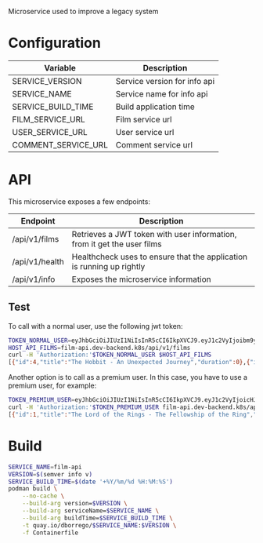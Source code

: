 Microservice used to improve a legacy system

# Configuration
| Variable | Description |
| ------ | ------ |
|SERVICE_VERSION|Service version for info api|
|SERVICE_NAME|Service name for info api|
|SERVICE_BUILD_TIME|Build application time|
|FILM_SERVICE_URL|Film service url|
|USER_SERVICE_URL|User service url|
|COMMENT_SERVICE_URL|Comment service url|

# API

This microservice exposes a few endpoints:

| Endpoint | Description |
| ------ | ------ |
|/api/v1/films|Retrieves a JWT token with user information, from it get the user films|
|/api/v1/health|Healthcheck uses to ensure that the application is running up rightly|
|/api/v1/info|Exposes the microservice information|


## Test
To call with a normal user, use the following jwt token:

```zsh
TOKEN_NORMAL_USER=eyJhbGciOiJIUzI1NiIsInR5cCI6IkpXVCJ9.eyJ1c2VyIjoibm9ybWFsIn0.laJaqfrA8WXGx3VOUaYilgT3j0aWT1VmDeb394zlwKw
HOST_API_FILMS=film-api.dev-backend.k8s/api/v1/films
curl -H 'Authorization:'$TOKEN_NORMAL_USER $HOST_API_FILMS
[{"id":4,"title":"The Hobbit - An Unexpected Journey","duration":0},{"id":5,"title":"The Hobbit - The Desolation of Smaug","duration":0},{"id":6,"title":"The Hobbit - The Battle of the Five Armies","duration":0}]
```

Another option is to call as a premium user. In this case, you have to use a premium user, for example:

```zsh
TOKEN_PREMIUM_USER=eyJhbGciOiJIUzI1NiIsInR5cCI6IkpXVCJ9.eyJ1c2VyIjoicHJlbWl1bSJ9.mtZhdDIN6fpmWV0pOFeGotL6UJwVkrQ5gkYk6FHiED8
curl -H 'Authorization:'$TOKEN_PREMIUM_USER film-api.dev-backend.k8s/api/v1/films
[{"id":1,"title":"The Lord of the Rings - The Fellowship of the Ring","duration":0},{"id":2,"title":"The Lord of the Rings - The Two Towers","duration":0},{"id":3,"title":"The Lord of the Rings - The Return of the King","duration":0},{"id":4,"title":"The Hobbit - An Unexpected Journey","duration":0},{"id":5,"title":"The Hobbit - The Desolation of Smaug","duration":0},{"id":6,"title":"The Hobbit - The Battle of the Five Armies","duration":0}]
```

# Build
```zsh
SERVICE_NAME=film-api
VERSION=$(semver info v)
SERVICE_BUILD_TIME=$(date '+%Y/%m/%d %H:%M:%S')
podman build \
    --no-cache \
    --build-arg version=$VERSION \
    --build-arg serviceName=$SERVICE_NAME \
    --build-arg buildTime=$SERVICE_BUILD_TIME \
    -t quay.io/dborrego/$SERVICE_NAME:$VERSION \
    -f Containerfile
```

